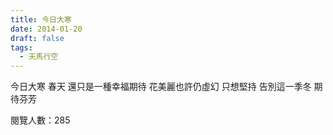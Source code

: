 ```yaml
---
title: 今日大寒
date: 2014-01-20
draft: false
tags:
  - 天馬行空
---
```

今日大寒
春天
還只是一種幸福期待
花美麗也許仍虛幻
只想堅持
告別這一季冬
期待芬芳


閱覽人數：285